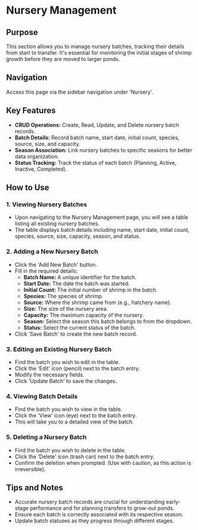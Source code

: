 # Nursery Management

## Purpose
This section allows you to manage nursery batches, tracking their details from start to transfer. It's essential for monitoring the initial stages of shrimp growth before they are moved to larger ponds.

## Navigation
Access this page via the sidebar navigation under 'Nursery'.

## Key Features
*   **CRUD Operations:** Create, Read, Update, and Delete nursery batch records.
*   **Batch Details:** Record batch name, start date, initial count, species, source, size, and capacity.
*   **Season Association:** Link nursery batches to specific seasons for better data organization.
*   **Status Tracking:** Track the status of each batch (Planning, Active, Inactive, Completed).

## How to Use

### 1. Viewing Nursery Batches
*   Upon navigating to the Nursery Management page, you will see a table listing all existing nursery batches.
*   The table displays batch details including name, start date, initial count, species, source, size, capacity, season, and status.

### 2. Adding a New Nursery Batch
*   Click the 'Add New Batch' button.
*   Fill in the required details:
    *   **Batch Name:** A unique identifier for the batch.
    *   **Start Date:** The date the batch was started.
    *   **Initial Count:** The initial number of shrimp in the batch.
    *   **Species:** The species of shrimp.
    *   **Source:** Where the shrimp came from (e.g., hatchery name).
    *   **Size:** The size of the nursery area.
    *   **Capacity:** The maximum capacity of the nursery.
    *   **Season:** Select the season this batch belongs to from the dropdown.
    *   **Status:** Select the current status of the batch.
*   Click 'Save Batch' to create the new batch record.

### 3. Editing an Existing Nursery Batch
*   Find the batch you wish to edit in the table.
*   Click the 'Edit' icon (pencil) next to the batch entry.
*   Modify the necessary fields.
*   Click 'Update Batch' to save the changes.

### 4. Viewing Batch Details
*   Find the batch you wish to view in the table.
*   Click the 'View' icon (eye) next to the batch entry.
*   This will take you to a detailed view of the batch.

### 5. Deleting a Nursery Batch
*   Find the batch you wish to delete in the table.
*   Click the 'Delete' icon (trash can) next to the batch entry.
*   Confirm the deletion when prompted. (Use with caution, as this action is irreversible).

## Tips and Notes
*   Accurate nursery batch records are crucial for understanding early-stage performance and for planning transfers to grow-out ponds.
*   Ensure each batch is correctly associated with its respective season.
*   Update batch statuses as they progress through different stages.